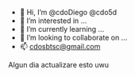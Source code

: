 - 👋 Hi, I’m @cdoDiego @cdo5d
- 👀 I’m interested in ...
- 🌱 I’m currently learning ...
- 💞️ I’m looking to collaborate on ...
- 📫 cdosbtsc@gmail.com

Algun dia actualizare esto uwu

<!---
cdoDiego/cdoDiego is a ✨ special ✨ repository because its `README.md` (this file) appears on your GitHub profile.
You can click the Preview link to take a look at your changes.
--->
